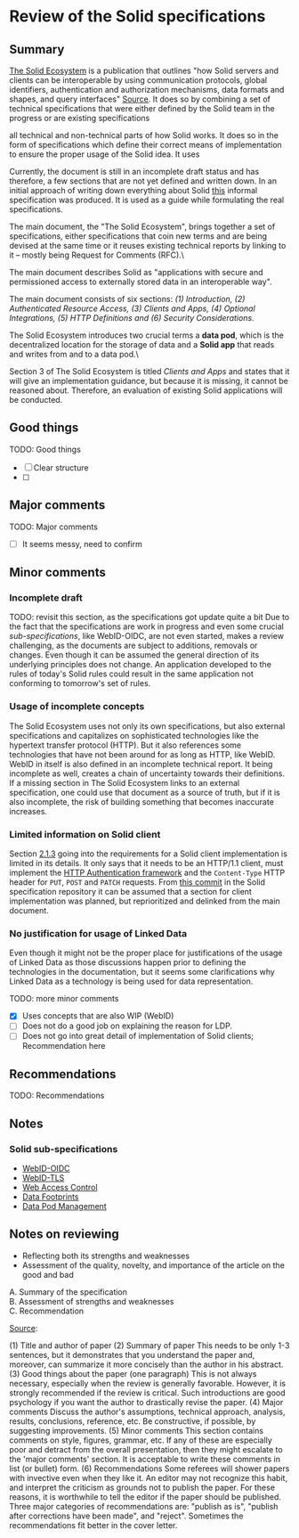 # Review of the Solid specifications

## Summary
<!-- ---

The specification defines a few terms in the beginning, which are crucial in understanding the document and Solid generally.
The definitions shall not be introduce using other terminology as the original definitions are already short and concise:

"A data pod is a place for storing documents, with mechanisms for controlling who can access what."

"A Solid app is an application that reads or writes data from one or more [data pods](https://solid.github.io/specification/#data-pod)."

"A read operation entails that information about a resource’s existence or its description can be known." [[Source]](https://github.com/solid/specification/issues/149#issue-568433265)

"A write operation entails that information about resources can be created or removed." [[Source]](https://github.com/solid/specification/issues/126#issuecomment-569920473)

"An append operation entails that information can be added but not removed." [[Source]](https://github.com/solid/specification/issues/118#issuecomment-569648485)

--- -->

[The Solid Ecosystem](https://solid.github.io/specification/) is a publication that outlines "how Solid servers and clients can be interoperable by using communication protocols, global identifiers, authentication and authorization mechanisms, data formats and shapes, and query interfaces" [Source](https://solid.github.io/specification/#intro).
It does so by combining a set of technical specifications that were either defined by the Solid team in the progress or are existing specifications


all technical and non-technical parts of how Solid works. It does so in the form of specifications which define their correct means of implementation to ensure the proper usage of the Solid idea. It uses



Currently, the document is still in an incomplete draft status and has therefore, a few sections that are not yet defined and written down. In an initial approach of writing down everything about Solid [this](https://github.com/solid/solid-spec/) informal specification was produced.
It is used as a guide while formulating the real specifications.




The main document, the "The Solid Ecosystem", brings together a set of specifications, either specifications that coin new terms and are being devised at the same time or it reuses existing technical reports by linking to it – mostly being Request for Comments (RFC).\




The main document describes Solid as "applications with secure and permissioned access to externally stored data in an interoperable way".


The main document consists of six sections: *(1) Introduction, (2) Authenticated Resource Access, (3) Clients and Apps, (4) Optional Integrations, (5) HTTP Definitions and (6) Security Considerations*.


The Solid Ecosystem introduces two crucial terms a **data pod**, which is the decentralized location for the storage of data and a **Solid app** that reads and writes from and to a data pod.\


Section 3 of The Solid Ecosystem is titled *Clients and Apps* and states that it will give an implementation guidance, but because it is missing, it cannot be reasoned about. Therefore, an evaluation of existing Solid applications will be conducted.



















## Good things

<!-- This is not always necessary, especially when the review is generally favorable. However, it is strongly recommended if the review is critical. Such introductions are good psychology if you want the author to drastically revise the paper. -->

TODO: Good things

- [ ] Clear structure
- [ ]

## Major comments

TODO: Major comments

- [ ] It seems messy, need to confirm

## Minor comments

### Incomplete draft
<!--
The specifications are currently published as an incomplete draft, a lot of sections are undefined and new work is being merged frequently into the documents.\
Contributions to the specifications are heavily discussed using the GitHub issue and pull request features, but also chat platforms like Gitter. A review of such a contribution follows strict regulations. A contribution is encouraged to come with a sophisticated explanation on why this change is appropriate. Each topic within the specifications have editors to them assigned who are responsible . A few example topics are:

* Resource Access
* Authentication
* Data Interoperability
* …
 -->

TODO: revisit this section, as the specifications got update quite a bit
Due to the fact that the specifications are work in progress and even some crucial *sub-specifications*, like WebID-OIDC, are not even started, makes a review challenging, as the documents are subject to additions, removals or changes.
Even though it can be assumed the general direction of its underlying principles does not change.
An application developed to the rules of today's Solid rules could result in the same application not conforming to tomorrow's set of rules.

### Usage of incomplete concepts

The Solid Ecosystem uses not only its own specifications, but also external specifications and capitalizes on sophisticated technologies like the hypertext transfer protocol (HTTP).
But it also references some technologies that have not been around for as long as HTTP, like WebID.\
WebID in itself is also defined in an incomplete technical report. It being incomplete as well, creates a chain of uncertainty towards their definitions.\
If a missing section in The Solid Ecosystem links to an external specification, one could use that document as a source of truth, but if it is also incomplete, the risk of building something that becomes inaccurate increases.

### Limited information on Solid client

Section [2.1.3](https://solid.github.io/specification/#http-client) going into the requirements for a Solid client implementation is limited in its details.
It only says that it needs to be an HTTP/1.1 client, must implement the [HTTP Authentication framework](https://httpwg.org/specs/rfc7235.html) and the `Content-Type` HTTP header for `PUT`, `POST` and `PATCH` requests.
From [this commit](https://github.com/solid/specification/commit/d387e332f3bbc9af8e7ad596fa742530262a76a9) in the Solid specification repository it can be assumed that a section for client implementation was planned, but reprioritized and delinked from the main document.

### No justification for usage of Linked Data

Even though it might not be the proper place for justifications of the usage of Linked Data as those discussions happen prior to defining the technologies in the documentation, but it seems some clarifications why Linked Data as a technology is being used for data representation.


TODO: more minor comments

- [x] Uses concepts that are also WIP (WebID)
- [ ] Does not do a good job on explaining the reason for LDP.
- [ ] Does not go into great detail of implementation of Solid clients; Recommendation here

## Recommendations

TODO: Recommendations

## Notes

### Solid sub-specifications

* [WebID-OIDC](https://solid.github.io/specification/webid-oidc/)
* [WebID-TLS](https://solid.github.io/specification/webid-tls/)
* [Web Access Control](https://solid.github.io/specification/wac/)
* [Data Footprints](https://solid.github.io/specification/forms/)
* [Data Pod Management](https://solid.github.io/specification/pod-management/)

## Notes on reviewing

- Reflecting both its strengths and weaknesses
- Assessment of the quality, novelty, and importance of the article on the good and bad

A. Summary of the specification\
B. Assessment of strengths and weaknesses\
C. Recommendation

[Source](https://www.cs.colostate.edu/~cs656/alan-meier.pdf):

(1) Title and author of paper
(2) Summary of paper
  This needs to be only 1-3 sentences, but it demonstrates that you understand the paper and, moreover, can summarize it more concisely than the author in his abstract.
(3) Good things about the paper (one paragraph)
  This is not always necessary, especially when the review is generally favorable. However, it is strongly recommended if the review is critical. Such introductions are good psychology if you want the author to drastically revise the paper.
(4) Major comments
  Discuss the author's assumptions, technical approach, analysis, results, conclusions, reference, etc. Be constructive, if possible, by suggesting improvements.
(5) Minor comments
  This section contains comments on style, figures, grammar, etc. If any of these are especially poor and detract from the overall presentation, then they might escalate to the 'major comments' section. It is acceptable to write these comments in list (or bullet) form.
(6) Recommendations
  Some referees will shower papers with invective even when they like it. An editor may not recognize this habit, and interpret the criticism as grounds not to publish the paper. For these reasons, it is worthwhile to tell the editor if the paper should be published. Three major categories of recommendations are: "publish as is", "publish after corrections have been made", and "reject". Sometimes the recommendations fit better in the cover letter.
